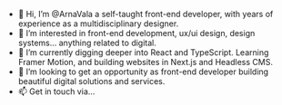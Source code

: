 - 👋 Hi, I’m @ArnaVala a self-taught front-end developer, with years of experience as a multidisciplinary designer.
- 👀 I’m interested in front-end development, ux/ui design, design systems... anything related to digital.
- 🌱 I’m currently digging deeper into React and TypeScript. Learning Framer Motion, and building websites in Next.js and Headless CMS.
- 💞️ I’m looking to get an opportunity as front-end developer building beautiful digital solutions and services.
- 📫 Get in touch via...

<!---
ArnaVala/ArnaVala is a ✨ special ✨ repository because its `README.md` (this file) appears on your GitHub profile.
You can click the Preview link to take a look at your changes.
--->
